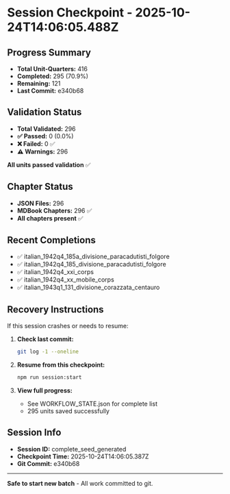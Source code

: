 # Session Checkpoint - 2025-10-24T14:06:05.488Z

## Progress Summary

- **Total Unit-Quarters:** 416
- **Completed:** 295 (70.9%)
- **Remaining:** 121
- **Last Commit:** e340b68

## Validation Status

- **Total Validated:** 296
- **✅ Passed:** 0 (0.0%)
- **❌ Failed:** 0 ✅
- **⚠️ Warnings:** 296

**All units passed validation** ✅

## Chapter Status

- **JSON Files:** 296
- **MDBook Chapters:** 296 ✅
- **All chapters present** ✅

## Recent Completions

- ✅ italian_1942q4_185a_divisione_paracadutisti_folgore
- ✅ italian_1942q4_185_divisione_paracadutisti_folgore
- ✅ italian_1942q4_xxi_corps
- ✅ italian_1942q4_xx_mobile_corps
- ✅ italian_1943q1_131_divisione_corazzata_centauro

## Recovery Instructions

If this session crashes or needs to resume:

1. **Check last commit:**
   ```bash
   git log -1 --oneline
   ```

2. **Resume from this checkpoint:**
   ```bash
   npm run session:start
   ```

3. **View full progress:**
   - See WORKFLOW_STATE.json for complete list
   - 295 units saved successfully

## Session Info

- **Session ID:** complete_seed_generated
- **Checkpoint Time:** 2025-10-24T14:06:05.387Z
- **Git Commit:** e340b68

---

**Safe to start new batch** - All work committed to git.
